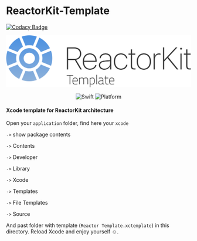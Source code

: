 # ReactorKit-Template

[![Codacy Badge](https://api.codacy.com/project/badge/Grade/644199ef11074729afbadc2393a146af)](https://app.codacy.com/app/pav.gre4ixin/ReactorKit-Template?utm_source=github.com&utm_medium=referral&utm_content=gre4ixin/ReactorKit-Template&utm_campaign=Badge_Grade_Dashboard)

![ReactorKit](https://github.com/gre4ixin/ReactorKit-Template/blob/master/Design/Group.png)
<p align="center">
  <img alt="Swift" src="https://img.shields.io/badge/Swift-4.2-orange.svg">
  <img alt="Platform" src="https://img.shields.io/badge/Platform-iOS-gra.svg">
</p>

#### Xcode template for ReactorKit architecture

Open your `application` folder, find here your `xcode` 

`->` show package contents

`->` Contents

`->` Developer

`->` Library

`->` Xcode

`->` Templates

`->` File Templates

`->` Source

And past folder with template (`Reactor Template.xctemplate`) in this directory. Reload Xcode and enjoy yourself ☺️.